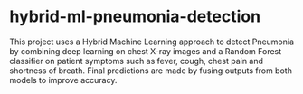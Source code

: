 # hybrid-ml-pneumonia-detection
This project uses a Hybrid Machine Learning approach to detect Pneumonia by combining deep learning on chest X-ray images and a Random Forest classifier on patient symptoms such as fever, cough, chest pain and shortness of breath. Final predictions are made by fusing outputs from both models to improve accuracy.
